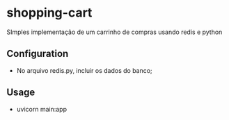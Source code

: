 # shopping-cart
SImples implementação de um carrinho de compras usando redis e python


## Configuration
- No arquivo redis.py, incluir os dados do banco;


## Usage
- uvicorn main:app

